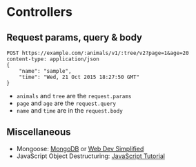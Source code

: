 # Controllers

## Request params, query & body

```http
POST https://example.com/:animals/v1/:tree/v2?page=1&age=20
content-type: application/json
{
    "name": "sample",
    "time": "Wed, 21 Oct 2015 18:27:50 GMT"
}
```

- `animals` and `tree` are the `request.params`
- `page` and `age` are the `request.query`
- `name` and `time` are in the `request.body`

## Miscellaneous

- Mongoose: [MongoDB](https://youtu.be/bALyYC10ABw) or
  [Web Dev Simplified](https://youtu.be/DZBGEVgL2eE)
- JavaScript Object Destructuring: [JavaScript Tutorial](https://www.javascripttutorial.net/es6/javascript-object-destructuring/)

